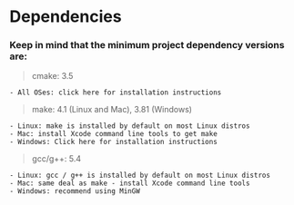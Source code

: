 # Dependencies

### Keep in mind that the minimum project dependency versions are:

  > cmake: 3.5
  
    - All OSes: click here for installation instructions
  
  > make: 4.1 (Linux and Mac), 3.81 (Windows)
  
    - Linux: make is installed by default on most Linux distros
    - Mac: install Xcode command line tools to get make
    - Windows: Click here for installation instructions
  
  > gcc/g++: 5.4
  
    - Linux: gcc / g++ is installed by default on most Linux distros
    - Mac: same deal as make - install Xcode command line tools
    - Windows: recommend using MinGW

